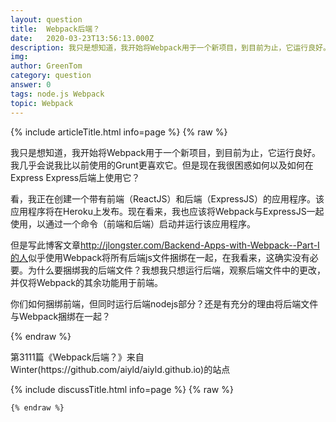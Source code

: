 ```yaml
---
layout: question
title:  Webpack后端？
date:   2020-03-23T13:56:13.000Z
description: 我只是想知道，我开始将Webpack用于一个新项目，到目前为止，它运行良好。我几乎会说我比以前使用的Grunt更喜欢它。但是现在我很困惑如何以及如何在Ex...
img: 
author: GreenTom
category: question
answer: 0
tags: node.js Webpack
topic: Webpack
---
```

<div class="article-root">
  <div class="article">
    {% include articleTitle.html info=page %}
    {% raw %}
    <div class="article-content"><p><font style="vertical-align: inherit;"><font style="vertical-align: inherit;">我只是想知道，我开始将Webpack用于一个新项目，到目前为止，它运行良好。</font><font style="vertical-align: inherit;">我几乎会说我比以前使用的Grunt更喜欢它。</font><font style="vertical-align: inherit;">但是现在我很困惑如何以及如何在Express Express后端上使用它？</font></font></p>

<p><font style="vertical-align: inherit;"><font style="vertical-align: inherit;">看，我正在创建一个带有前端（ReactJS）和后端（ExpressJS）的应用程序。</font><font style="vertical-align: inherit;">该应用程序将在Heroku上发布。</font><font style="vertical-align: inherit;">现在看来，我也应该将Webpack与ExpressJS一起使用，以通过一个命令（前端和后端）启动并运行该应用程序。</font></font></p>

<p><font style="vertical-align: inherit;"><font style="vertical-align: inherit;">但是写此博客文章</font></font><a href="http://jlongster.com/Backend-Apps-with-Webpack--Part-I" rel="noreferrer"><font style="vertical-align: inherit;"><font style="vertical-align: inherit;">http://jlong​​ster.com/Backend-Apps-with-Webpack--Part-I的人</font></font></a><font style="vertical-align: inherit;"><font style="vertical-align: inherit;">似乎使用Webpack将所有后端js文件捆绑在一起，在我看来，这确实没有必要。</font><font style="vertical-align: inherit;">为什么要捆绑我的后端文件？</font><font style="vertical-align: inherit;">我想我只想运行后端，观察后端文件中的更改，并仅将Webpack的其余功能用于前端。</font></font></p>

<p><font style="vertical-align: inherit;"><font style="vertical-align: inherit;">你们如何捆绑前端，但同时运行后端nodejs部分？</font><font style="vertical-align: inherit;">还是有充分的理由将后端文件与Webpack捆绑在一起？</font></font></p></div>
    {% endraw %}
  </div>
  <p class="winter_mark">第3111篇《Webpack后端？》来自Winter(https://github.com/aiyld/aiyld.github.io)的站点</p>
  <div class="discuss-wrapper">
    {% include discussTitle.html info=page %}
    {% raw %}
    
    {% endraw %}
  </div>
<div>
